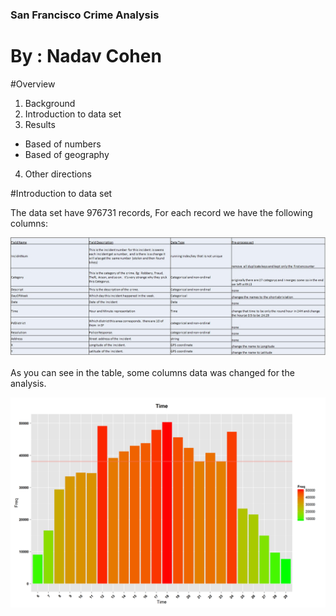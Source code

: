 ### San Francisco Crime Analysis

By : Nadav Cohen
========

#Overview
1. Background
2. Introduction to data set
3. Results 
  * Based of numbers
  * Based of geography
4. Other directions

#Introduction to data set

The data set have 976731 records,
For each record we have the following columns:

![](/fig/data_set_into.jpg)

As you can see in the table, some columns data was changed for the analysis.



![](/fig/Time.png)
